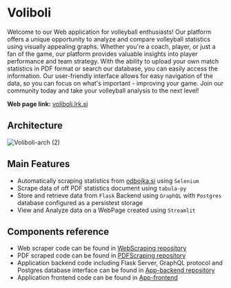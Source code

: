 # Voliboli

Welcome to our Web application for volleyball enthusiasts! Our platform offers a unique opportunity to analyze and compare volleyball statistics using visually appealing graphs. 
Whether you're a coach, player, or just a fan of the game, our platform provides valuable insights into player performance and team strategy. 
With the ability to upload your own match statistics in PDF format or search our database, you can easily access the information. 
Our user-friendly interface allows for easy navigation of the data, so you can focus on what's important - improving your game. 
Join our community today and take your volleyball analysis to the next level!

**Web page link:** [voliboli.lrk.si](https://voliboli.lrk.si/)

## Architecture

![Voliboli-arch (2)](https://user-images.githubusercontent.com/48418580/233632814-4b6c36d6-aa22-4492-8d75-b47bae6442dd.png)

## Main Features

- Automatically scraping statistics from [odbojka.si](https://odbojka.si/) using `Selenium`
- Scrape data of off PDF statistics document using `tabula-py`
- Store and retrieve data from `Flask` Backend using `GraphQL` with `Postgres` database configured as a persistest storage
- View and Analyze data on a WebPage created using `Streamlit`

## Components reference

- Web scraper code can be found in [WebScraping repository](https://github.com/Voliboli/WebScraping)
- PDF scraped code can be found in [PDFScraping repository](https://github.com/Voliboli/PDFscraping)
- Application backend code including Flask Server, GraphQL protocol and Postgres database interface can be found in [App-backend repository](https://github.com/Voliboli/App-backend)
- Application frontend code can be found in [App-frontend](https://github.com/Voliboli/App-frontend)
